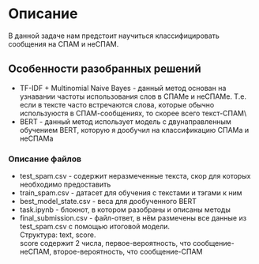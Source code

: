 # Описание 
В данной задаче нам предстоит научиться классифицировать сообщения на СПАМ и неСПАМ.
## Особенности разобранных решений
* TF-IDF + Multinomial Naive Bayes - данный метод основан на узнавании частоты использования слов в СПАМе и неСПАМе. Т.е. если в тексте часто встречаются слова, которые обычно используюстя в СПАМ-сообщениях, то скорее всего текст-СПАМ\
* BERT - данный метод использует модель с двунаправленным обучением BERT, которую я дообучил на классификацию СПАМа и неСПАМа

### Описание файлов
* test_spam.csv - содержит неразмеченные текста, скор для которых необходимо предоставить
* train_spam.csv - датасет для обучения с текстами и тэгами к ним
* best_model_state.csv - веса для дообученного BERT
* task.ipynb - блокнот, в котором разобраны и описаны методы 
* final_submission.csv - файл-ответ, в нём размечены все данные из test_spam.csv с помощью итоговой модели. \
Структура: text, score.\
score содержит 2 числа, первое-вероятность, что сообщение-неСПАМ, второе-вероятность, что сообщение-СПАМ